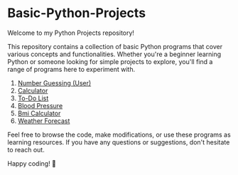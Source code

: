 # Basic-Python-Projects

Welcome to my Python Projects repository!

This repository contains a collection of basic Python programs that cover various concepts and functionalities. Whether you're a beginner learning Python or someone looking for simple projects to explore, you'll find a range of programs here to experiment with.

1. [Number Guessing (User)](https://github.com/Ishikakataria06/Basic-Python-Projects/blob/main/Number%20Guessing%20(User).ipynb)
2. [Calculator](https://github.com/Ishikakataria06/Basic-Python-Projects/blob/main/Calculator.ipynb)
3. [To-Do List](https://github.com/Ishikakataria06/Basic-Python-Projects/blob/main/To-Do%20List.ipynb)
4. [Blood Pressure](https://github.com/Ishikakataria06/Basic-Python-Projects/blob/main/Blood%20Pressure%20Tracker.ipynb)
5. [Bmi Calculator](https://github.com/Ishikakataria06/Basic-Python-Projects/blob/main/Bmi%20Calculator.ipynb)
6. [Weather Forecast](https://github.com/Ishikakataria06/Basic-Python-Projects/blob/main/Weather_forecast.ipynb)
   
Feel free to browse the code, make modifications, or use these programs as learning resources. If you have any questions or suggestions, don't hesitate to reach out.

Happy coding! 🐍
